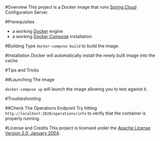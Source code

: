 #Overview
This project is a Docker image that runs [Spring Cloud](http://projects.spring.io/spring-cloud/) Configuration Server.

#Prerequisites
* a working [Docker](http://docker.io) engine
* a working [Docker Compose](http://docker.io) installation

#Building
Type `docker-compose build` to build the image.

#Installation
Docker will automatically install the newly built image into the cache.

#Tips and Tricks

##Launching The Image

`docker-compose up` will launch the image allowing you to test against it. 

#Troubleshooting

##Check The Operations Endpoint
Try hitting `http://localhost:2020/operations/info` to verify that the container is properly running.

#License and Credits
This project is licensed under the [Apache License Version 2.0, January 2004](http://www.apache.org/licenses/).

